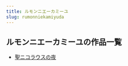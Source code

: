 ```yaml
---
title: ルモンニエーカミーユ
slug: rumonniekamiyuda
---
```


## ルモンニエーカミーユの作品一覧

- [聖ニコラウスの夜](shengnikorausunoye0d)
